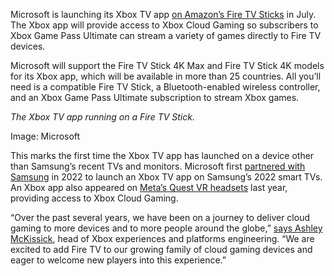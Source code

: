 Microsoft is launching its Xbox TV app [on Amazon’s Fire TV Sticks](https://www.aboutamazon.com/news/devices/xbox-gaming-on-amazon-fire-tv) in July. The Xbox app will provide access to Xbox Cloud Gaming so subscribers to Xbox Game Pass Ultimate can stream a variety of games directly to Fire TV devices.

Microsoft will support the Fire TV Stick 4K Max and Fire TV Stick 4K models for its Xbox app, which will be available in more than 25 countries. All you’ll need is a compatible Fire TV Stick, a Bluetooth-enabled wireless controller, and an Xbox Game Pass Ultimate subscription to stream Xbox games.

*The Xbox TV app running on a Fire TV Stick.*

Image: Microsoft

This marks the first time the Xbox TV app has launched on a device other than Samsung’s recent TVs and monitors. Microsoft first [partnered with Samsung](/2022/6/9/23159460/microsoft-xbox-tv-app-samsung-2022-tv-xbox-cloud-gaming-streaming) in 2022 to launch an Xbox TV app on Samsung’s 2022 smart TVs. An Xbox app also appeared on [Meta’s Quest VR headsets](/2023/12/13/24000134/xbox-cloud-gaming-meta-quest-3-vr-headset) last year, providing access to Xbox Cloud Gaming.

“Over the past several years, we have been on a journey to deliver cloud gaming to more devices and to more people around the globe,” [says Ashley McKissick](https://news.xbox.com/en-us/2024/06/27/xbox-cloud-gaming-amazon-fire-tv/), head of Xbox experiences and platforms engineering. “We are excited to add Fire TV to our growing family of cloud gaming devices and eager to welcome new players into this experience.”
